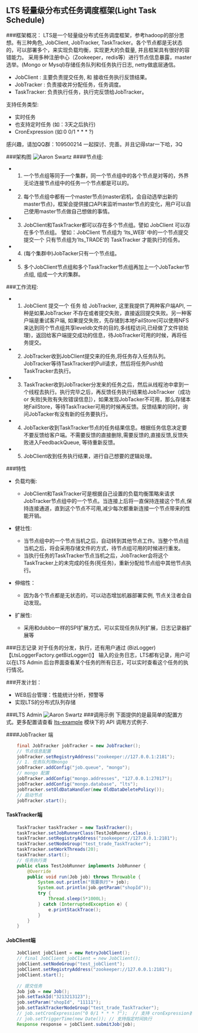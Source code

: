 LTS 轻量级分布式任务调度框架(Light Task Schedule)
-----------------

###框架概况：
 LTS是一个轻量级分布式任务调度框架，参考hadoop的部分思想。有三种角色, JobClient, JobTracker, TaskTracker。各个节点都是无状态的，可以部署多个，来实现负载均衡，实现更大的负载量, 并且框架具有很好的容错能力。
 采用多种注册中心（Zookeeper，redis等）进行节点信息暴露，master选举。(Mongo or Mysql)存储任务队列和任务执行日志, netty做底层通信。
* JobClient : 主要负责提交任务, 和 接收任务执行反馈结果。
* JobTracker : 负责接收并分配任务，任务调度。
* TaskTracker: 负责执行任务，执行完反馈给JobTracker。

支持任务类型:
* 实时任务 
* 也支持定时任务 (如：3天之后执行)
* CronExpression (如:0 0/1 * * * ?) 

感兴趣，请加QQ群：109500214 一起探讨、完善。并且记得star一下哈，3Q

###架构图
![Aaron Swartz](https://raw.githubusercontent.com/qq254963746/light-task-schedule/master/doc/LTS_architecture.png)
####节点组:
* 1. 一个节点组等同于一个集群，同一个节点组中的各个节点是对等的，外界无论连接节点组中的任务一个节点都是可以的。
* 2. 每个节点组中都有一个master节点(master宕机，会自动选举出新的master节点)，框架会提供接口API来监听master节点的变化，用户可以自己使用master节点做自己想做的事情。
* 3. JobClient和TaskTracker都可以存在多个节点组。譬如 JobClient 可以存在多个节点组。 譬如：JobClient 节点组为 ‘lts_WEB’ 中的一个节点提交提交一个 只有节点组为’lts_TRADE’的 TaskTracker 才能执行的任务。
* 4. (每个集群中)JobTacker只有一个节点组。
* 5. 多个JobClient节点组和多个TaskTracker节点组再加上一个JobTacker节点组, 组成一个大的集群。

###工作流程:
* 1. JobClient 提交一个 任务 给 JobTracker, 这里我提供了两种客户端API, 一种是如果JobTracker 不存在或者提交失败，直接返回提交失败。另一种客户端是重试客户端, 如果提交失败，先存储到本地FailStore(可以使用NFS来达到同个节点组共享leveldb文件的目的,多线程访问,已经做了文件锁处理)，返回给客户端提交成功的信息，待JobTracker可用的时候，再将任务提交。
* 2. JobTracker收到JobClient提交来的任务,将任务存入任务队列。JobTracker等待TaskTracker的Pull请求，然后将任务Push给TaskTracker去执行。
* 3. TaskTracker收到JobTracker分发来的任务之后，然后从线程池中拿到一个线程去执行。执行完毕之后，再反馈任务执行结果给JobTracker（成功or 失败[失败有失败错误信息]），如果发现JobTacker不可用，那么存储本地FailStore，等待TaskTracker可用的时候再反馈。反馈结果的同时，询问JobTacker有没有新的任务要执行。
* 4. JobTacker收到TaskTracker节点的任务结果信息。根据任务信息决定要不要反馈给客户端。不需要反馈的直接删除,需要反馈的,直接反馈,反馈失败进入FeedbackQueue, 等待重新反馈。
* 5. JobClient收到任务执行结果，进行自己想要的逻辑处理。

###特性
* 负载均衡:
     * JobClient和TaskTracker可是根据自己设置的负载均衡策略来请求JobTracker节点组中的一个节点。当连接上后将一直保持连接这个节点,保持连接通道，直到这个节点不可用,减少每次都重新连接一个节点带来的性能开销。

* 健壮性:
     * 当节点组中的一个节点当机之后，自动转到其他节点工作。当整个节点组当机之后，将会采用存储文件的方式，待节点组可用的时候进行重发。
     * 当执行任务的TaskTracker节点当机之后，JobTracker会将这个TaskTracker上的未完成的任务(死任务)，重新分配给节点组中其他节点执行。

* 伸缩性：
     * 因为各个节点都是无状态的，可以动态增加机器部署实例, 节点关注者会自动发现。
* 扩展性:
     * 采用和dubbo一样的SPI扩展方式，可以实现任务队列扩展，日志记录器扩展等

###日志记录
对于任务的分发，执行，还有用户通过 (BizLogger)  【LtsLoggerFactory.getBizLogger()】 输入的业务日志，LTS都有记录，用户可以在LTS Admin 后台界面查看某个任务的所有日志，可以实时查看这个任务的执行情况。 

###开发计划：
* WEB后台管理：性能统计分析，预警等
* 实现LTS的分布式队列存储

###LTS Admin
![Aaron Swartz](https://raw.githubusercontent.com/qq254963746/light-task-schedule/master/doc/LTS_Admin.png)
###调用示例
下面提供的是最简单的配置方式。更多配置请查看 [lts-example](https://github.com/qq254963746/light-task-schedule/tree/master/lts-example/src/main/java/com/lts/job/example/api) 模块下的 API 调用方式例子.

####JobTracker 端
```java
    final JobTracker jobTracker = new JobTracker();
    // 节点信息配置
    jobTracker.setRegistryAddress("zookeeper://127.0.0.1:2181");
    // 1. 任务队列用mongo
    jobTracker.addConfig("job.queue", "mongo");
    // mongo 配置
    jobTracker.addConfig("mongo.addresses", "127.0.0.1:27017"); 
    jobTracker.addConfig("mongo.database", "lts");
    jobTracker.setOldDataHandler(new OldDataDeletePolicy());
    // 启动节点
    jobTracker.start();
```

#### TaskTracker端
```java
    TaskTracker taskTracker = new TaskTracker();
    taskTracker.setJobRunnerClass(TestJobRunner.class);
    taskTracker.setRegistryAddress("zookeeper://127.0.0.1:2181");
    taskTracker.setNodeGroup("test_trade_TaskTracker");
    taskTracker.setWorkThreads(20);
    taskTracker.start();
    // 任务执行类
    public class TestJobRunner implements JobRunner {
        @Override
        public void run(Job job) throws Throwable {
            System.out.println("我要执行"+ job);
            System.out.println(job.getParam("shopId"));
            try {
                Thread.sleep(5*1000L);
            } catch (InterruptedException e) {
                e.printStackTrace();
            }
        }
    }
```

#### JobClient端
```java
    JobClient jobClient = new RetryJobClient();
    // final JobClient jobClient = new JobClient();
    jobClient.setNodeGroup("test_jobClient");
    jobClient.setRegistryAddress("zookeeper://127.0.0.1:2181");
    jobClient.start();
    
    // 提交任务
    Job job = new Job();
    job.setTaskId("3213213123");
    job.setParam("shopId", "11111");
    job.setTaskTrackerNodeGroup("test_trade_TaskTracker");
    // job.setCronExpression("0 0/1 * * * ?");  // 支持 cronExpression表达式
    // job.setTriggerTime(new Date()); // 支持指定时间执行
    Response response = jobClient.submitJob(job);
```


